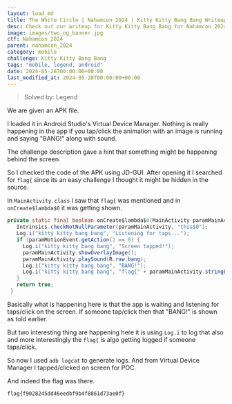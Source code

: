 ```yaml
---
layout: load_md
title: The White Circle | Nahamcon 2024 | Kitty Kitty Bang Bang Writeup
desc: Check out our writeup for Kitty Kitty Bang Bang for Nahamcon 2024 capture the flag competition.
image: images/twc_og_banner.jpg
ctf: Nahamcon 2024
parent: nahamcon_2024
category: mobile
challenge: Kitty Kitty Bang Bang
tags: "mobile, legend, android"
date: 2024-05-28T00:00:00+00:00
last_modified_at: 2024-05-28T00:00:00+00:00
---
```



> Solved by: Legend

We are given an APK file.

I loaded it in Android Studio's Virtual Device Manager. Nothing is really happening in the app if you tap/click the animation with an image is running and saying "BANG!" along with sound.

The challenge description gave a hint that something might be happening behind the screen.

So I checked the code of the APK using JD-GUI. After opening it I searched for `flag{` since its an easy challenge I thought it might be hidden in the source.

In `MainActivity.class` I saw that `flag{` was mentioned and in `onCreate$lambda$0` it was getting shown.

```java
private static final boolean onCreate$lambda$0(MainActivity paramMainActivity, View paramView, MotionEvent paramMotionEvent) {
   Intrinsics.checkNotNullParameter(paramMainActivity, "this$0");
   Log.i("kitty kitty bang bang", "Listening for taps...");
   if (paramMotionEvent.getAction() == 0) {
     Log.i("kitty kitty bang bang", "Screen tapped!");
     paramMainActivity.showOverlayImage();
     paramMainActivity.playSound(R.raw.bang);
     Log.i("kitty kitty bang bang", "BANG!");
     Log.i("kitty kitty bang bang", "flag{" + paramMainActivity.stringFromJNI() + '}');
   } 
   return true;
 }
```

Basically what is happening here is that the app is waiting and listening for taps/click on the screen. If someone tap/click then that "BANG!" is shown as told earlier.

But two interesting thing are happening here it is using `Log.i` to log that also and more interestingly the `flag{` is algo getting logged if someone taps/click.

So now I used `adb logcat` to generate logs. And from Virtual Device Manager I tapped/clicked on screen for POC.

And indeed the flag was there.

```
flag{f9028245dd46eedbf9b4f8861d73ae0f}
```

